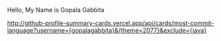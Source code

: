  Hello, My Name is Gopala Gabbita

 
http://github-profile-summary-cards.vercel.app/api/cards/most-commit-language?username={gopalagabbita}&{theme=2077}&exclude={java}


 
